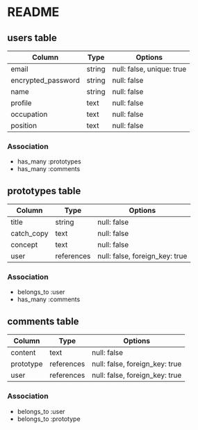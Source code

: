 # README

## users table

| Column             | Type                 | Options                   |
|--------------------|----------------------|---------------------------|
| email              | string               | null: false, unique: true |
| encrypted_password | string               | null: false               |
| name               | string               | null: false               |
| profile            | text                 | null: false               |
| occupation         | text                 | null: false               |
| position           | text                 | null: false               |

### Association

* has_many :prototypes
* has_many :comments

## prototypes table

| Column             | Type                 | Options                        |
|--------------------|----------------------|--------------------------------|
| title              | string               | null: false                    |
| catch_copy         | text                 | null: false                    | 
| concept            | text                 | null: false                    |
| user               | references           | null: false, foreign_key: true |

### Association

* belongs_to :user
* has_many :comments

## comments table

| Column             | Type                 | Options                        |
|--------------------|----------------------|--------------------------------|
| content            | text                 | null: false                    |
| prototype          | references           | null: false, foreign_key: true |
| user               | references           | null: false, foreign_key: true |

### Association

* belongs_to :user
* belongs_to :prototype
